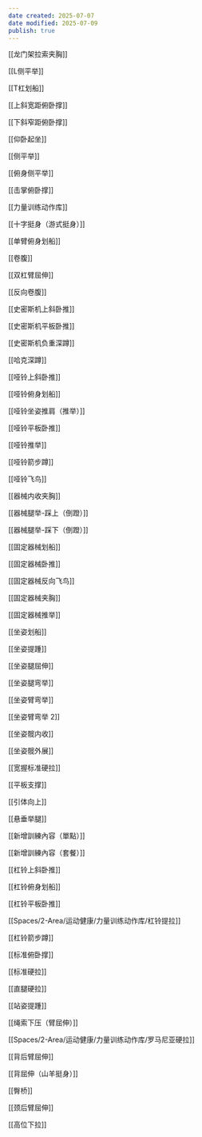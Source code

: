 ```yaml
---
date created: 2025-07-07
date modified: 2025-07-09
publish: true
---
```


[[龙门架拉索夹胸]]

[[L侧平举]]

[[T杠划船]]

[[上斜宽距俯卧撑]]

[[下斜窄距俯卧撑]]

[[仰卧起坐]]

[[侧平举]]

[[俯身侧平举]]

[[击掌俯卧撑]]

[[力量训练动作库]]

[[十字挺身（游式挺身）]]

[[单臂俯身划船]]

[[卷腹]]

[[双杠臂屈伸]]

[[反向卷腹]]

[[史密斯机上斜卧推]]

[[史密斯机平板卧推]]

[[史密斯机负重深蹲]]

[[哈克深蹲]]

[[哑铃上斜卧推]]

[[哑铃俯身划船]]

[[哑铃坐姿推肩（推举）]]

[[哑铃平板卧推]]

[[哑铃推举]]

[[哑铃箭步蹲]]

[[哑铃飞鸟]]

[[器械内收夹胸]]

[[器械腿举-踩上（倒蹬）]]

[[器械腿举-踩下（倒蹬）]]

[[固定器械划船]]

[[固定器械卧推]]

[[固定器械反向飞鸟]]

[[固定器械夹胸]]

[[固定器械推举]]

[[坐姿划船]]

[[坐姿提踵]]

[[坐姿腿屈伸]]

[[坐姿腿弯举]]

[[坐姿臂弯举]]

[[坐姿臂弯举 2]]

[[坐姿髋内收]]

[[坐姿髋外展]]

[[宽握标准硬拉]]

[[平板支撑]]

[[引体向上]]

[[悬垂举腿]]

[[新增訓練內容（單點）]]

[[新增訓練內容（套餐）]]

[[杠铃上斜卧推]]

[[杠铃俯身划船]]

[[杠铃平板卧推]]

[[Spaces/2-Area/运动健康/力量训练动作库/杠铃提拉]]

[[杠铃箭步蹲]]

[[标准俯卧撑]]

[[标准硬拉]]

[[直腿硬拉]]

[[站姿提踵]]

[[绳索下压（臂屈伸）]]

[[Spaces/2-Area/运动健康/力量训练动作库/罗马尼亚硬拉]]

[[背后臂屈伸]]

[[背屈伸（山羊挺身）]]

[[臀桥]]

[[颈后臂屈伸]]

[[高位下拉]]
